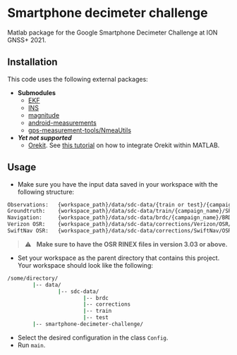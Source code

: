 # Smartphone decimeter challenge
Matlab package for the Google Smartphone Decimeter Challenge at ION GNSS+ 2021.

## Installation
This code uses the following external packages:
* __Submodules__
    * [EKF](https://github.com/jtec/EKF)
    * [INS](https://github.com/jtec/INS)
    * [magnitude](https://redmine.recherche.enac.fr/projects/magnitude/repository)
    * [android-measurements](https://github.com/arnauochoa/android-measurements)
    * [gps-measurement-tools/NmeaUtils](https://github.com/google/gps-measurement-tools)
* ___Yet not supported___
    * [Orekit](http://www.orekit.org/download.html). See [this tutorial](https://www.orekit.org/site-orekit-tutorials-10.3/tutorials/integration-in-other-languages.html) on how to integrate Orekit within MATLAB.

## Usage
* Make sure you have the input data saved in your workspace with the following structure:
```bash
Observations:   {workspace_path}/data/sdc-data/{train or test}/{campaign_name}/{phone_name}_GnssLog.txt
Groundtruth:    {workspace_path}/data/sdc-data/train/{campaign_name}/SPAN_{phone_name}_10Hz.nmea
Navigation:     {workspace_path}/data/sdc-data/brdc/{campaign_name}/BRDC00WRD_R_{datetime}_01D_GN.rnx
Verizon OSR:    {workspace_path}/data/sdc-data/corrections/Verizon/OSR/{campaign_name}/{OSR_filename}.rnx
SwiftNav OSR:   {workspace_path}/data/sdc-data/corrections/SwiftNav/OSR/{OSR_filename}.obs
```
> :warning: &nbsp; **Make sure to have the OSR RINEX files in version 3.03 or above.**
* Set your workspace as the parent directory that contains this project. Your workspace should look like the following:
```bash
/some/directory/
        |-- data/
                |-- sdc-data/
                        |-- brdc
                        |-- corrections
                        |-- train
                        |-- test
        |-- smartphone-decimeter-challenge/
```
* Select the desired configuration in the class `Config`.
* Run `main`.
